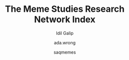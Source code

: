 ---
layout: exhibit
title: "The Meme Studies Research Network Index"
author: [Idil Galip, ada.wrong, saqmemes]
author_description: Meme Studies Research Network
post_description: 'A collaborative project that collects and presents academic literature about the use, spread and impact of internet memes.'
demo: /assets/exhibit_previews/memestudies_index/msrn_index_preview.mp4
demo_poster: /assets/exhibit_previews/memestudies_index/msrn_index_preview_poster.png
link: https://memestudiesindex.com/
permalink: /exhibits#the-meme-studies-research-network-index
---